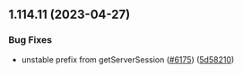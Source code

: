 ## 1.114.11 (2023-04-27)


### Bug Fixes

* unstable prefix from getServerSession ([#6175](https://github.com/EddieHubCommunity/LinkFree/issues/6175)) ([5d58210](https://github.com/EddieHubCommunity/LinkFree/commit/5d58210b3f3d6941cf54441ae441479ff33a7e2b))



